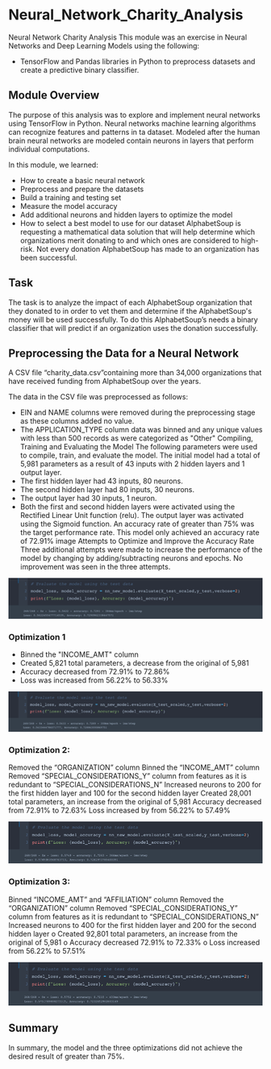 # Neural_Network_Charity_Analysis
Neural Network Charity Analysis
This module was an exercise in Neural Networks and Deep Learning Models using the following:
-  TensorFlow and Pandas libraries in Python to preprocess datasets and create a predictive binary classifier.

## Module Overview
The purpose of this analysis was to explore and implement neural networks using TensorFlow in Python. Neural networks machine learning algorithms can recognize features and patterns in ta dataset. Modeled after the human brain neural networks are modeled contain neurons in layers that perform individual computations.

In this module, we learned:
- How to create a basic neural network
 - Preprocess and prepare the datasets
-  Build a training and testing set
- Measure the model accuracy
- Add additional neurons and hidden layers to optimize the model
- How to select a best model to use for our dataset
AlphabetSoup is requesting a mathematical data solution that will help determine which organizations merit donating to and which ones are considered to high-risk. Not every donation AlphabetSoup has made to an organization has been successful.   

## Task

The task is to analyze the impact of each AlphabetSoup organization that they donated to in order to vet them and determine if the AlphabetSoup's money will be used successfully. To do this AlphabetSoup’s needs a binary classifier that will predict if an organization uses the donation successfully. 

## Preprocessing the Data for a Neural Network
A CSV file “charity_data.csv”containing more than 34,000 organizations that have received funding from AlphabetSoup over the years. 

The data in the CSV file was preprocessed as follows:
- EIN and NAME columns were removed during the preprocessing stage as these columns added no value.
- The APPLICATION_TYPE column data was binned and any unique values with less than 500 records as were categorized as "Other"
Compiling, Training and Evaluating the Model
The following parameters were used to compile, train, and evaluate the model. The initial model had a total of 5,981 parameters as a result of 43 inputs with 2 hidden layers and 1 output layer.
- The first hidden layer had 43 inputs, 80 neurons.
- The second hidden layer had 80 inputs, 30 neurons.
- The output layer had 30 inputs, 1 neuron.
- Both the first and second hidden layers were activated using the Rectified Linear Unit function (relu). The output layer was activated using the Sigmoid function.
An accuracy rate of greater than 75% was the target performance rate. This model only achieved an accuracy rate of 72.91%
image
Attempts to Optimize and Improve the Accuracy Rate
Three additional attempts were made to increase the performance of the model by changing by adding/subtracting neurons and epochs. No improvement was seen in the three attempts.

![image](https://github.com/blueschistrocks/Neural_Network_Charity_Analysis/blob/7f92ef7fe2de3ae73903507e429aeb1e59ed7c70/Images/Orignal-opt.png)<br>

### Optimization 1
- Binned the "INCOME_AMT" column
- Created 5,821 total parameters, a decrease from the original of 5,981
- Accuracy decreased from 72.91% to 72.86%
- Loss was increased from 56.22% to 56.33%

![image](https://github.com/blueschistrocks/Neural_Network_Charity_Analysis/blob/7f92ef7fe2de3ae73903507e429aeb1e59ed7c70/Images/Op1.png)<br>

### Optimization 2:
Removed the “ORGANIZATION” column
Binned the “INCOME_AMT” column
Removed “SPECIAL_CONSIDERATIONS_Y” column from features as it is redundant to “SPECIAL_CONSIDERATIONS_N”
Increased neurons to 200 for the first hidden layer and 100 for the second hidden layer
Created 28,001 total parameters, an increase from the original of 5,981
Accuracy decreased from 72.91% to 72.63%
Loss increased by from 56.22% to 57.49%

![image](https://github.com/blueschistrocks/Neural_Network_Charity_Analysis/blob/7f92ef7fe2de3ae73903507e429aeb1e59ed7c70/Images/Op2.png)<br>

### Optimization 3:
Binned “INCOME_AMT” and “AFFILIATION” column
Removed the “ORGANIZATION” column
Removed “SPECIAL_CONSIDERATIONS_Y” column from features as it is redundant to “SPECIAL_CONSIDERATIONS_N”
Increased neurons to 400 for the first hidden layer and 200 for the second hidden layer
o	Created 92,801 total parameters, an increase from the original of 5,981
o	Accuracy decreased 72.91% to 72.33%
o	Loss increased from 56.22% to 57.51%

![image](https://github.com/blueschistrocks/Neural_Network_Charity_Analysis/blob/7f92ef7fe2de3ae73903507e429aeb1e59ed7c70/Images/op3.png)<br>

## Summary
In summary, the model and the three optimizations did not achieve the desired result of greater than 75%.

